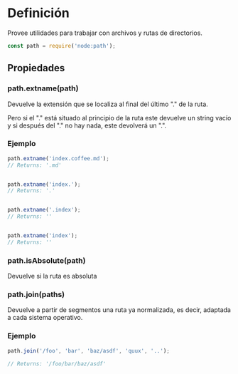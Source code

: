 # Definición

Provee utilidades para trabajar con archivos y rutas de directorios.

```JavaScript
const path = require('node:path');
```

## Propiedades

### path.extname(path)

Devuelve la extensión que se localiza al final del último "." de la ruta.

Pero si el "." está situado al principio de la ruta este devuelve un string vacío y si después del "." no hay nada, este devolverá un ".".

### Ejemplo

```JavaScript
path.extname('index.coffee.md');
// Returns: '.md'


path.extname('index.');
// Returns: '.'


path.extname('.index');
// Returns: ''


path.extname('index');
// Returns: ''
```

### path.isAbsolute(path)

Devuelve si la ruta es absoluta

### path.join(paths)

Devuelve a partir de segmentos una ruta ya normalizada, es decir, adaptada a cada sistema operativo.

### Ejemplo

```JavaScript
path.join('/foo', 'bar', 'baz/asdf', 'quux', '..');

// Returns: '/foo/bar/baz/asdf'
```
